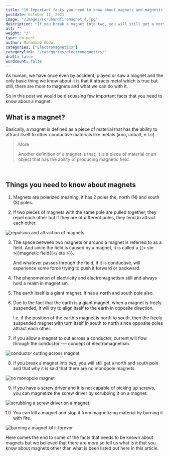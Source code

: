 ```yaml
---
title: "10 Important facts you need to know about magnets and magnetic fields"
postdate: October 11, 2021
image: "/images/scrubandfiremagnet_4.jpg"
description: "If you break a magnet into two, you will still get a north and south pole and that why it is said that there are no monopole magnets. You can kill a magnet and stop it from magnetizing material by burning it with fire."
alt: ""
weight: "3"
type: em-post
author: Mohammad Abdul
categories: ["Electromagnetics"]
categorylink: "/categories/electromagnetics/"
draft: false
wordcount: false
---
```


As human, we have once even by accident, played or saw a magnet and the only basic thing we know about it is that it attracts metal which is true but still, there are more to magnets and what we can do with it.

So in this post we would be discussing few important facts that you need to know about a magnet.

## What is a magnet?

Basically, a magnet is defined as a piece of material that has the ability to attract itself to other conductive materials like metals (iron, cobalt, e.t.c).

<blockquote class="blockquote">
<p class="little-nugget">More</p>
<p class="quote-text">
Another definition of a magnet is that; it is a piece of material or an object that has the ability of producing magnetic field.</p>
</blockquote>

<br>

## Things you need to know about magnets

1. Magnets are polarized meaning, it has 2 poles the, north (N) and south (S) poles.

2. If two pieces of magnets with the same pole are pulled together, they repel each other but if they are of different poles, they tend to attract each other.

<img src="/images/repelandattract_2.jpg" alt="repulsion and attraction of magnets">

3. The space between two magnets or around a magnet is referred to as a field. And since the field is caused by a magnet, it is called a {{< ste >}}magnetic field{{</ ste >}}.

   And whatever passes through the field, if it is conductive, will experience some force trying to push it forward or backward.

4. The phenomenon of electricity and electromagnetism still and always hold a realm in magnetism.

5. The earth itself is a giant magnet. It has a north and south pole also.

6. Due to the fact that the earth is a giant magnet, when a magnet is freely suspended, it will try to align itself to the earth in opposite direction.

   I.e. if the position of the earth's magnet is north to south, then the freely suspended magnet with turn itself in south to north since opposite poles attract each other.

7. If you allow a magnet to cut across a conductor, current will flow through the conductor --- concept of electromagnetism.

 <img src="/images/cutacross_2.jpg" alt="conductor cutting across magnet">

8. If you break a magnet into two, you will still get a north and south pole and that why it is said that there are no monopole magnets.

 <img src="/images/monopolemagnet_2.jpg" alt="no monopole magnet">

9. If you have a screw driver and it is not capable of picking up screws, you can magnetize the screw driver by scrubbing it on a magnet.

 <img src="/images/scrubandfiremagnet_4.jpg" alt="scrubbing a screw driver on a magnet">

10. You can kill a magnet and stop it from magnetizing material by burning it with fire.

 <img src="/images/scrubandfiremagnet_3.jpg" alt=" burning a magnet kil it forever">

Here comes the end to some of the facts that needs to be known about magnets but we believed that there are more so tell us what is it that you know about magnets other than what is been listed out here in this article.

